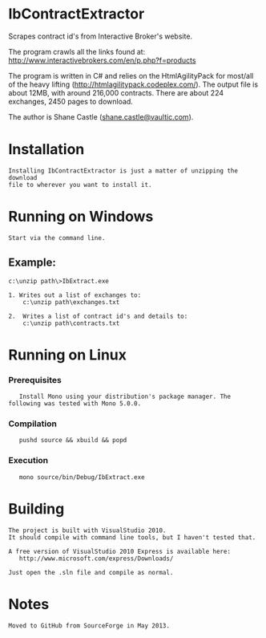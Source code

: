 # IbContractExtractor 

Scrapes contract id's from Interactive Broker's website.  

The program crawls all the links found at:
    http://www.interactivebrokers.com/en/p.php?f=products
		
The program is written in C# and relies on the HtmlAgilityPack for most/all of 
the heavy lifting (http://htmlagilitypack.codeplex.com/). The output file is about 12MB, 
with around 216,000 contracts. There are about 224 exchanges, 2450 pages to download.

The author is Shane Castle (shane.castle@vaultic.com).
	  
Installation
============

	Installing IbContractExtractor is just a matter of unzipping the download 
	file to wherever you want to install it.
	
# Running on Windows

	Start via the command line. 

## Example:
	c:\unzip path\>IbExtract.exe

	1. Writes out a list of exchanges to:
        c:\unzip path\exchanges.txt

	2.  Writes a list of contract id's and details to:
        c:\unzip path\contracts.txt
    
# Running on Linux

   ### Prerequisites
       
       Install Mono using your distribution's package manager. The following was tested with Mono 5.0.0.

  ### Compilation

       pushd source && xbuild && popd

  ### Execution

       mono source/bin/Debug/IbExtract.exe

# Building

	The project is built with VisualStudio 2010. 
	It should compile with command line tools, but I haven't tested that.
	
	A free version of VisualStudio 2010 Express is available here:
	   http://www.microsoft.com/express/Downloads/

	Just open the .sln file and compile as normal.

# Notes
	Moved to GitHub from SourceForge in May 2013.
